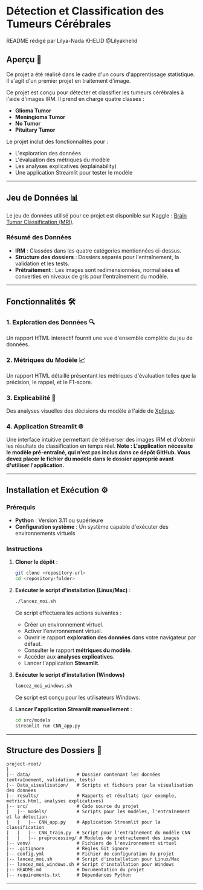 # Détection et Classification des Tumeurs Cérébrales

README rédigé par Lilya-Nada KHELID @Lilyakhelid

## Aperçu 🌟

Ce projet a été réalisé dans le cadre d'un cours d'apprentissage statistique. Il s'agit d'un premier projet en traitement d'image.

Ce projet est conçu pour détecter et classifier les tumeurs cérébrales à l'aide d'images IRM. Il prend en charge quatre classes :

- **Glioma Tumor**
- **Meningioma Tumor**
- **No Tumor**
- **Pituitary Tumor**

Le projet inclut des fonctionnalités pour :

- L'exploration des données
- L'évaluation des métriques du modèle
- Les analyses explicatives (explainability)
- Une application Streamlit pour tester le modèle

---

## Jeu de Données 📊

Le jeu de données utilisé pour ce projet est disponible sur Kaggle : [Brain Tumor Classification (MRI)](https://www.kaggle.com/datasets/sartajbhuvaji/brain-tumor-classification-mri/data).

### Résumé des Données

- **IRM** : Classées dans les quatre catégories mentionnées ci-dessus.
- **Structure des dossiers** : Dossiers séparés pour l'entraînement, la validation et les tests.
- **Prétraitement** : Les images sont redimensionnées, normalisées et converties en niveaux de gris pour l'entraînement du modèle.

---

## Fonctionnalités 🛠️

### 1. Exploration des Données 🔍

Un rapport HTML interactif fournit une vue d'ensemble complète du jeu de données.

### 2. Métriques du Modèle 📈

Un rapport HTML détaillé présentant les métriques d'évaluation telles que la précision, le rappel, et le F1-score.

### 3. Explicabilité 🧠

Des analyses visuelles des décisions du modèle à l'aide de [Xplique](https://github.com/deel-ai/xplique).

### 4. Application Streamlit 🌐

Une interface intuitive permettant de téléverser des images IRM et d'obtenir les résultats de classification en temps réel.
**Note : L'application nécessite le modèle pré-entraîné, qui n'est pas inclus dans ce dépôt GitHub. Vous devez placer le fichier du modèle dans le dossier approprié avant d'utiliser l'application.**

---

## Installation et Exécution ⚙️

### Prérequis

- **Python** : Version 3.11 ou supérieure
- **Configuration système** : Un système capable d'exécuter des environnements virtuels

### Instructions

1. **Cloner le dépôt** :

   ```bash
   git clone <repository-url>
   cd <repository-folder>
   ```

2. **Exécuter le script d'installation (Linux/Mac)** :

   ```bash
   ./lancez_moi.sh
   ```

   Ce script effectuera les actions suivantes :

   - Créer un environnement virtuel.
   - Activer l'environnement virtuel.
   - Ouvrir le rapport **exploration des données** dans votre navigateur par défaut.
   - Consulter le rapport **métriques du modèle**.
   - Accéder aux **analyses explicatives**.
   - Lancer l'application **Streamlit**.

3. **Exécuter le script d'installation (Windows)**

   ```bash
   lancez_moi_windows.sh
   ```

   Ce script est conçu pour les utilisateurs Windows.

4. **Lancer l'application Streamlit manuellement** :

   ```bash
   cd src/models
   streamlit run CNN_app.py
   ```

---

## Structure des Dossiers 📂

```plaintext
project-root/
|
|-- data/                 # Dossier contenant les données (entraînement, validation, tests)
|-- Data_visualisation/   # Scripts et fichiers pour la visualisation des données
|-- results/              # Rapports et résultats (par exemple, metrics.html, analyses explicatives)
|-- src/                  # Code source du projet
|   |-- models/           # Scripts pour les modèles, l'entraînement et la détection
|   |   |-- CNN_app.py    # Application Streamlit pour la classification
|   |   |-- CNN_train.py  # Script pour l'entraînement du modèle CNN
|   |   |-- preprocessing/ # Modules de prétraitement des images
|-- venv/                 # Fichiers de l'environnement virtuel
|-- .gitignore            # Règles Git ignore
|-- config.yml            # Fichier de configuration du projet
|-- lancez_moi.sh         # Script d'installation pour Linux/Mac
|-- lancez_moi_windows.sh # Script d'installation pour Windows
|-- README.md             # Documentation du projet
|-- requirements.txt      # Dépendances Python
```

---

